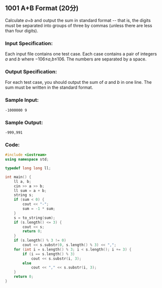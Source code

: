 ##  **1001** **A+B Format** (20分)

Calculate *a*+*b* and output the sum in standard format -- that is, the digits must be separated into groups of three by commas (unless there are less than four digits).

### Input Specification:

Each input file contains one test case. Each case contains a pair of integers *a* and *b* where −106≤*a*,*b*≤106. The numbers are separated by a space.

### Output Specification:

For each test case, you should output the sum of *a* and *b* in one line. The sum must be written in the standard format.

### Sample Input:

```in
-1000000 9
```

### Sample Output:

```out
-999,991
```

### Code:

```c++
#include <iostream>
using namespace std;

typedef long long ll;

int main() {
    ll a, b;
    cin >> a >> b;
    ll sum = a + b;
    string s;
    if (sum < 0) {
        cout << "-";
        sum = -1 * sum;
    }
    s = to_string(sum);
    if (s.length() <= 3) {
        cout << s;
        return 0;
    }
    if (s.length() % 3 != 0)
        cout << s.substr(0, s.length() % 3) << ",";
    for (int i = s.length() % 3; i < s.length(); i += 3) {
        if (i == s.length() % 3)
            cout << s.substr(i, 3);
        else
            cout << "," << s.substr(i, 3);
    }
    return 0;
}
```

